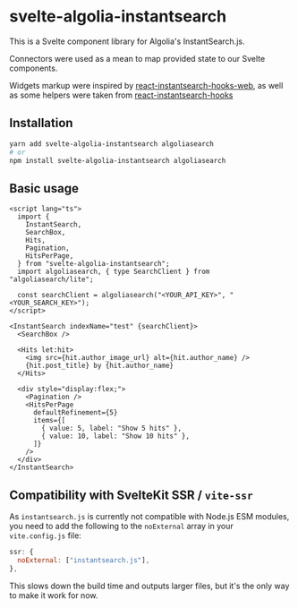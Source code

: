 # svelte-algolia-instantsearch

This is a Svelte component library for Algolia's InstantSearch.js.

Connectors were used as a mean to map provided state to our Svelte components.

Widgets markup were inspired by [react-instantsearch-hooks-web](https://github.com/algolia/react-instantsearch/tree/master/packages/react-instantsearch-hooks-web/src/ui), as well as some helpers were taken from [react-instantsearch-hooks](https://github.com/algolia/react-instantsearch/tree/master/packages/react-instantsearch-hooks)

## Installation

```sh
yarn add svelte-algolia-instantsearch algoliasearch
# or
npm install svelte-algolia-instantsearch algoliasearch
```

## Basic usage

```svelte
<script lang="ts">
  import {
    InstantSearch,
    SearchBox,
    Hits,
    Pagination,
    HitsPerPage,
  } from "svelte-algolia-instantsearch";
  import algoliasearch, { type SearchClient } from "algoliasearch/lite";

  const searchClient = algoliasearch("<YOUR_API_KEY>", "<YOUR_SEARCH_KEY>");
</script>

<InstantSearch indexName="test" {searchClient}>
  <SearchBox />

  <Hits let:hit>
    <img src={hit.author_image_url} alt={hit.author_name} />
    {hit.post_title} by {hit.author_name}
  </Hits>

  <div style="display:flex;">
    <Pagination />
    <HitsPerPage
      defaultRefinement={5}
      items={[
        { value: 5, label: "Show 5 hits" },
        { value: 10, label: "Show 10 hits" },
      ]}
    />
  </div>
</InstantSearch>
```

## Compatibility with SvelteKit SSR / `vite-ssr`

As `instantsearch.js` is currently not compatible with Node.js ESM modules, you need to add the following to the `noExternal` array in your `vite.config.js` file:

```js
ssr: {
  noExternal: ["instantsearch.js"],
},
```

This slows down the build time and outputs larger files, but it's the only way to make it work for now.
